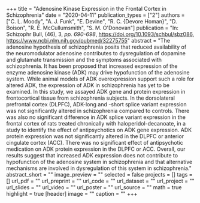 +++
title = "Adenosine Kinase Expression in the Frontal Cortex in Schizophrenia"
date = "2020-04-11"
publication_types = ["2"]
authors = ["C. L. Moody", "A. J. Funk", "E. Devine", "R. C. {Devore Homan}", "D. Boison", "R. E. McCullumsmith", "S. M. O'Donovan"]
publication = "In: Schizophr Bull, (46), 3, _pp. 690-698_, https://doi.org/10.1093/schbul/sbz086, https://www.ncbi.nlm.nih.gov/pubmed/32275755"
abstract = "The adenosine hypothesis of schizophrenia posits that reduced availability of the neuromodulator adenosine contributes to dysregulation of dopamine and glutamate transmission and the symptoms associated with schizophrenia. It has been proposed that increased expression of the enzyme adenosine kinase (ADK) may drive hypofunction of the adenosine system. While animal models of ADK overexpression support such a role for altered ADK, the expression of ADK in schizophrenia has yet to be examined. In this study, we assayed ADK gene and protein expression in frontocortical tissue from schizophrenia subjects. In the dorsolateral prefrontal cortex (DLPFC), ADK-long and -short splice variant expression was not significantly altered in schizophrenia compared to controls. There was also no significant difference in ADK splice variant expression in the frontal cortex of rats treated chronically with haloperidol-decanoate, in a study to identify the effect of antipsychotics on ADK gene expression. ADK protein expression was not significantly altered in the DLPFC or anterior cingulate cortex (ACC). There was no significant effect of antipsychotic medication on ADK protein expression in the DLPFC or ACC. Overall, our results suggest that increased ADK expression does not contribute to hypofunction of the adenosine system in schizophrenia and that alternative mechanisms are involved in dysregulation of this system in schizophrenia."
abstract_short = ""
image_preview = ""
selected = false
projects = []
tags = []
url_pdf = ""
url_preprint = ""
url_code = ""
url_dataset = ""
url_project = ""
url_slides = ""
url_video = ""
url_poster = ""
url_source = ""
math = true
highlight = true
[header]
image = ""
caption = ""
+++
